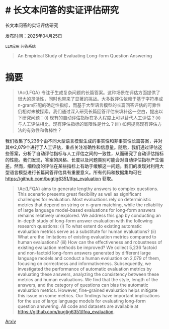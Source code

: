 # # 长文本问答的实证评估研究
长文本问答的实证评估研究

发布时间：2025年04月25日

`LLM应用` `问答系统`

> An Empirical Study of Evaluating Long-form Question Answering

# 摘要

> \Ac{LFQA} 专注于生成复杂问题的长篇答案。这种场景在评估方面提供了很大的灵活性，同时也带来了显著的挑战。大多数评估依赖于基于字符串或n-gram匹配的确定性指标，而基于大型语言模型的长篇回答评估的可靠性仍相对未被探索。我们通过深入研究长篇回答评估来填补这一空白，提出以下研究问题：(i) 现有的自动评估指标在多大程度上可以替代人工评估？(ii) 与人工评估相比，现有评估指标的局限性是什么？(iii) 如何提高现有评估方法的有效性和鲁棒性？

我们收集了5,236个由不同大型语言模型生成的事实性和非事实性长篇答案，并对其中2,079个进行了人工评估，重点关注准确性和信息量。随后，我们通过评估这些答案，分析了自动评估指标与人工评估之间的一致性，从而研究了自动评估指标的性能。我们发现，答案的风格、长度以及问题类别可能会对自动评估指标产生偏差。然而，细粒度的评估在某些指标上有助于缓解这一问题。我们的发现对利用大型语言模型进行长篇问答评估具有重要意义。所有代码和数据集均可在 https://github.com/bugtig6351/lfqa_evaluation 获取。

> \Ac{LFQA} aims to generate lengthy answers to complex questions. This scenario presents great flexibility as well as significant challenges for evaluation. Most evaluations rely on deterministic metrics that depend on string or n-gram matching, while the reliability of large language model-based evaluations for long-form answers remains relatively unexplored. We address this gap by conducting an in-depth study of long-form answer evaluation with the following research questions: (i) To what extent do existing automatic evaluation metrics serve as a substitute for human evaluations? (ii) What are the limitations of existing evaluation metrics compared to human evaluations? (iii) How can the effectiveness and robustness of existing evaluation methods be improved? We collect 5,236 factoid and non-factoid long-form answers generated by different large language models and conduct a human evaluation on 2,079 of them, focusing on correctness and informativeness. Subsequently, we investigated the performance of automatic evaluation metrics by evaluating these answers, analyzing the consistency between these metrics and human evaluations. We find that the style, length of the answers, and the category of questions can bias the automatic evaluation metrics. However, fine-grained evaluation helps mitigate this issue on some metrics. Our findings have important implications for the use of large language models for evaluating long-form question answering. All code and datasets are available at https://github.com/bugtig6351/lfqa_evaluation.

[Arxiv](https://arxiv.org/abs/2504.18413)